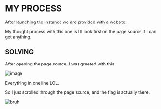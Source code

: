 # MY PROCESS

After launching the instance we are provided with a website.

My thought process with this one is I'll look first on the page source if I can get anything.

## SOLVING

After opening the page source, I was greeted with this:

![image](https://github.com/user-attachments/assets/96dbc0f0-8d99-498c-8dcb-08213ec54b7c)

Everything in one line LOL.

So I just scrolled through the page source, and the flag is actually there.

![bruh](https://github.com/user-attachments/assets/ff13e052-1684-479d-9159-b02f04a47015)

